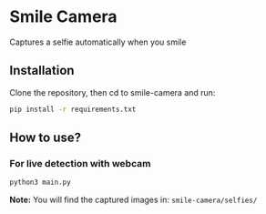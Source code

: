 # **Smile Camera**

Captures a selfie automatically when you smile

## **Installation**

Clone the repository, then cd to smile-camera and run:

```bash
pip install -r requirements.txt
```

## **How to use?**

### For live detection with webcam

```bash
python3 main.py
```

**Note:** You will find the captured images in: ```smile-camera/selfies/```
